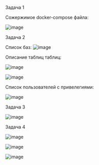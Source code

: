 Задача 1

Сожержимое docker-compose файла:

![image](https://user-images.githubusercontent.com/93157702/179757427-25395047-f673-4d46-b9f5-3cc59539fd1c.png)

Задача 2

Список баз:
![image](https://user-images.githubusercontent.com/93157702/179757244-665af506-f917-4b0b-abab-98b6e3979679.png)


Описание таблиц таблиц:

![image](https://user-images.githubusercontent.com/93157702/179755638-7622d5e4-dc8d-44ab-81dc-648470c8f514.png)

![image](https://user-images.githubusercontent.com/93157702/179755678-38f1f572-07c6-45e1-adf7-b48533a8523d.png)

Список пользователей с привелегиями:

![image](https://user-images.githubusercontent.com/93157702/179763889-c7d6b2d2-f7ad-4d0e-93f4-290ded968a77.png)

Задача 3

![image](https://user-images.githubusercontent.com/93157702/179790356-c4304428-daea-446b-9f40-f0384887ff1a.png)

Задача 4

![image](https://user-images.githubusercontent.com/93157702/180020851-5a3a2525-8cc6-4129-a5bb-8a06b5f62d38.png)

![image](https://user-images.githubusercontent.com/93157702/180020945-c59925fa-b62e-4bf4-b341-136710f1544d.png)

![image](https://user-images.githubusercontent.com/93157702/180021010-dac88067-0e8e-4b89-9c37-0f25cea0d090.png)


